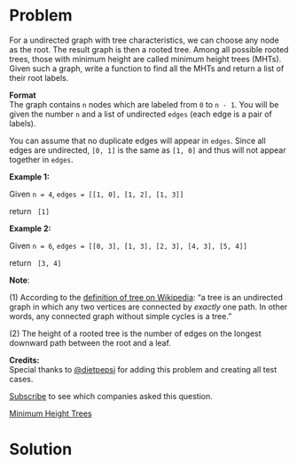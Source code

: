
# Problem

For a undirected graph with tree characteristics, we can choose any node as
the root. The result graph is then a rooted tree. Among all possible rooted
trees, those with minimum height are called minimum height trees (MHTs). Given
such a graph, write a function to find all the MHTs and return a list of their
root labels.

**Format**  
The graph contains `n` nodes which are labeled from `0` to `n - 1`. You will
be given the number `n` and a list of undirected `edges` (each edge is a pair
of labels).

You can assume that no duplicate edges will appear in `edges`. Since all edges
are undirected, `[0, 1]` is the same as `[1, 0]` and thus will not appear
together in `edges`.

**Example 1:**

Given `n = 4`, `edges = [[1, 0], [1, 2], [1, 3]]`

return ` [1]`

**Example 2:**

Given `n = 6`, `edges = [[0, 3], [1, 3], [2, 3], [4, 3], [5, 4]]`

return ` [3, 4]`

**Note**: 

(1) According to the [definition of tree on
Wikipedia](https://en.wikipedia.org/wiki/Tree_(graph_theory)): “a tree is an
undirected graph in which any two vertices are connected by _exactly_ one
path. In other words, any connected graph without simple cycles is a tree.”

(2) The height of a rooted tree is the number of edges on the longest downward
path between the root and a leaf.

**Credits:**  
Special thanks to [@dietpepsi](https://leetcode.com/discuss/user/dietpepsi)
for adding this problem and creating all test cases.

[Subscribe](/subscribe/) to see which companies asked this question.



[Minimum Height Trees](https://leetcode.com/problems/minimum-height-trees)

# Solution



